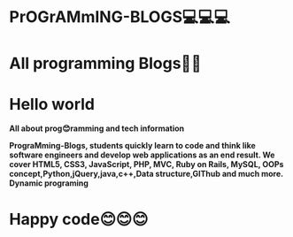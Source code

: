 # PrOGrAMmING-BLOGS💻💻💻

# All programming Blogs📖📖

# Hello world
**All about prog😊ramming and tech information**

**PrograMming-Blogs, students quickly learn to code and think like software engineers and develop web applications as an end result. We cover HTML5, CSS3, JavaScript, PHP, MVC, Ruby on Rails, MySQL, OOPs concept,Python,jQuery,java,c++,Data structure,GIThub and much more.**
**Dynamic programing**


# Happy code😊😊😊 
